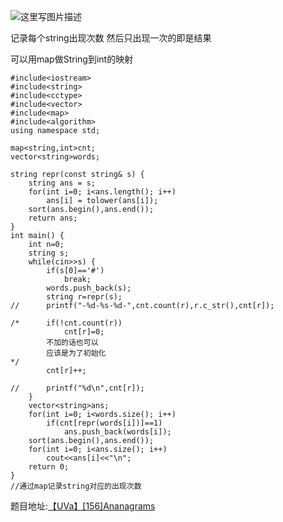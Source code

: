 ![这里写图片描述](http://img.blog.csdn.net/20160519074427322)

记录每个string出现次数
然后只出现一次的即是结果

可以用map做String到int的映射

```
#include<iostream>
#include<string>
#include<cctype>
#include<vector>
#include<map>
#include<algorithm>
using namespace std;

map<string,int>cnt;
vector<string>words;

string repr(const string& s) {
	string ans = s;
	for(int i=0; i<ans.length(); i++)
		ans[i] = tolower(ans[i]);
	sort(ans.begin(),ans.end());
	return ans;
}
int main() {
	int n=0;
	string s;
	while(cin>>s) {
		if(s[0]=='#')
			break;
		words.push_back(s);
		string r=repr(s);
//		printf("-%d-%s-%d-",cnt.count(r),r.c_str(),cnt[r]);

/*		if(!cnt.count(r))
			cnt[r]=0;
		不加的话也可以
		应该是为了初始化 
*/
		cnt[r]++;
		
//		printf("%d\n",cnt[r]);
	}
	vector<string>ans;
	for(int i=0; i<words.size(); i++)
		if(cnt[repr(words[i])]==1)
			ans.push_back(words[i]);
	sort(ans.begin(),ans.end());
	for(int i=0; i<ans.size(); i++)
		cout<<ans[i]<<"\n";
	return 0;
}
//通过map记录string对应的出现次数 

```

题目地址:[【UVa】[156]Ananagrams](https://uva.onlinejudge.org/index.php?option=com_onlinejudge&Itemid=8&page=show_problem&problem=92)